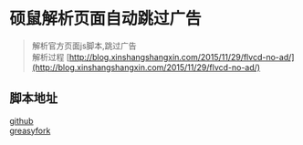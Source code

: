 # 硕鼠解析页面自动跳过广告

> 解析官方页面js脚本,跳过广告  
> 解析过程 [http://blog.xinshangshangxin.com/2015/11/29/flvcd-no-ad/](http://blog.xinshangshangxin.com/2015/11/29/flvcd-no-ad/)

## 脚本地址
[github](https://github.com/xinshangshangxin/youkuvod/tree/flvcd)  
[greasyfork](https://greasyfork.org/zh-CN/scripts/14267-flvcdnoad)